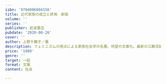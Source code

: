 ```yaml
---
isbn: '9784006004156'
title: 近代家族の成立と終焉　新版
volume: ''
series: ''
publisher: 岩波書店
pubdate: '2020-08-26'
cover: ''
author: 上野千鶴子／著
description: フェミニズムの視点による家族社会学の名著、待望の文庫化。最新の江藤淳論などを新たに収録する。
price: '1880'
genre: ''
target: 一般
format: 文庫
content: 社会

---
```

